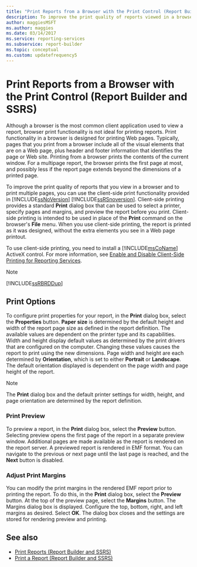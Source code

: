 ```yaml
---
title: "Print Reports from a Browser with the Print Control (Report Builder)"
description: To improve the print quality of reports viewed in a browser and to print multiple pages, use the client-side print features in SQL Server Reporting Services.
author: maggiesMSFT
ms.author: maggies
ms.date: 03/14/2017
ms.service: reporting-services
ms.subservice: report-builder
ms.topic: conceptual
ms.custom: updatefrequency5
---
```

# Print Reports from a Browser with the Print Control (Report Builder and SSRS)

  Although a browser is the most common client application used to view a report, browser print functionality is not ideal for printing reports. Print functionality in a browser is designed for printing Web pages. Typically, pages that you print from a browser include all of the visual elements that are on a Web page, plus header and footer information that identifies the page or Web site. Printing from a browser prints the contents of the current window. For a multipage report, the browser prints the first page at most, and possibly less if the report page extends beyond the dimensions of a printed page.

To improve the print quality of reports that you view in a browser and to print multiple pages, you can use the client-side print functionality provided in [!INCLUDE[ssNoVersion](../../includes/ssnoversion-md.md)] [!INCLUDE[ssRSnoversion](../../includes/ssrsnoversion-md.md)]. Client-side printing provides a standard **Print** dialog box that can be used to select a printer, specify pages and margins, and preview the report before you print. Client-side printing is intended to be used in place of the **Print** command on the browser's **File** menu. When you use client-side printing, the report is printed as it was designed, without the extra elements you see in a Web page printout.

To use client-side printing, you need to install a [!INCLUDE[msCoName](../../includes/msconame-md.md)] ActiveX control. For more information, see [Enable and Disable Client-Side Printing for Reporting Services](../../reporting-services/report-server/enable-and-disable-client-side-printing-for-reporting-services.md).

> [!NOTE]  
> [!INCLUDE[ssRBRDDup](../../includes/ssrbrddup-md.md)]

## Print Options

To configure print properties for your report, in the **Print** dialog box, select the **Properties** button. **Paper size** is determined by the default height and width of the report page size as defined in the report definition. The available values are dependent on the printer type and its capabilities. Width and height display default values as determined by the print drivers that are configured on the computer. Changing these values causes the report to print using the new dimensions. Page width and height are each determined by **Orientation**, which is set to either **Portrait** or **Landscape**. The default orientation displayed is dependent on the page width and page height of the report.

> [!NOTE]  
> The **Print** dialog box and the default printer settings for width, height, and page orientation are determined by the report definition.

### Print Preview

To preview a report, in the **Print** dialog box, select the **Preview** button. Selecting preview opens the first page of the report in a separate preview window. Additional pages are made available as the report is rendered on the report server. A previewed report is rendered in EMF format. You can navigate to the previous or next page until the last page is reached, and the **Next** button is disabled.

### Adjust Print Margins

You can modify the print margins in the rendered EMF report prior to printing the report. To do this, in the **Print** dialog box, select the **Preview** button. At the top of the preview page, select the **Margins** button. The Margins dialog box is displayed. Configure the top, bottom, right, and left margins as desired. Select **OK**. The dialog box closes and the settings are stored for rendering preview and printing.

## See also

- [Print Reports (Report Builder and SSRS)](../../reporting-services/report-builder/print-reports-report-builder-and-ssrs.md)
- [Print a Report (Report Builder and SSRS)](../../reporting-services/report-builder/print-a-report-report-builder-and-ssrs.md)
